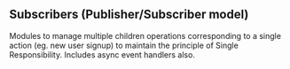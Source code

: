 ## Subscribers (Publisher/Subscriber model)

Modules to manage multiple children operations corresponding to a single action (eg. new user signup) to maintain the principle of Single Responsibility. Includes async event handlers also.
